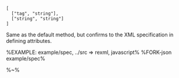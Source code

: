 ```### extractTagsSpec => {content, props}[]
[
  ["tag", "string"],
  ["string", "string"]
]
```

Same as the default method, but confirms to the XML specification in defining attributes.

%EXAMPLE: example/spec, ../src => rexml, javascript%
%FORK-json example/spec%

%~%